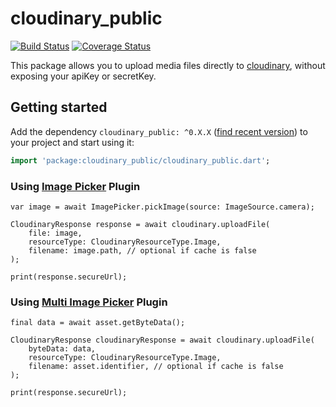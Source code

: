 # cloudinary_public

[![Build Status](https://travis-ci.org/djade007/cloudinary_public.svg?branch=master)](https://travis-ci.org/djade007/cloudinary_public) [![Coverage Status](https://coveralls.io/repos/github/djade007/cloudinary_public/badge.svg?branch=master)](https://coveralls.io/github/djade007/cloudinary_public?branch=master)

This package allows you to upload media files directly to [cloudinary](https://cloudinary.com/documentation/upload_images#unsigned_upload), without exposing your apiKey or secretKey.

## Getting started

Add the dependency `cloudinary_public: ^0.X.X` ([find recent version](https://pub.dev/packages/cloudinary_public#-installing-tab-)) to your project and start using it:
```dart
import 'package:cloudinary_public/cloudinary_public.dart';
```

### Using [Image Picker](https://pub.dev/packages/image_picker) Plugin
```
var image = await ImagePicker.pickImage(source: ImageSource.camera);

CloudinaryResponse response = await cloudinary.uploadFile(
    file: image,
    resourceType: CloudinaryResourceType.Image,
    filename: image.path, // optional if cache is false
);

print(response.secureUrl);
```

### Using [Multi Image Picker](https://https://pub.dev/packages/multi_image_picker) Plugin
```
final data = await asset.getByteData();

CloudinaryResponse cloudinaryResponse = await cloudinary.uploadFile(
    byteData: data,
    resourceType: CloudinaryResourceType.Image,
    filename: asset.identifier, // optional if cache is false
);

print(response.secureUrl);
```

